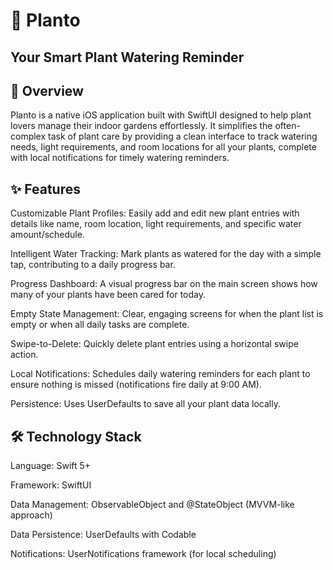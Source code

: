 # 🌱 Planto 
## Your Smart Plant Watering Reminder


## 🌟 Overview

Planto is a native iOS application built with SwiftUI designed to help plant lovers manage their indoor gardens effortlessly. It simplifies the often-complex task of plant care by providing a clean interface to track watering needs, light requirements, and room locations for all your plants, complete with local notifications for timely watering reminders.


## ✨ Features

Customizable Plant Profiles: Easily add and edit new plant entries with details like name, room location, light requirements, and specific water amount/schedule.

Intelligent Water Tracking: Mark plants as watered for the day with a simple tap, contributing to a daily progress bar.

Progress Dashboard: A visual progress bar on the main screen shows how many of your plants have been cared for today.

Empty State Management: Clear, engaging screens for when the plant list is empty or when all daily tasks are complete.

Swipe-to-Delete: Quickly delete plant entries using a horizontal swipe action.

Local Notifications: Schedules daily watering reminders for each plant to ensure nothing is missed (notifications fire daily at 9:00 AM).

Persistence: Uses UserDefaults to save all your plant data locally.

## 🛠️ Technology Stack

Language: Swift 5+

Framework: SwiftUI

Data Management: ObservableObject and @StateObject (MVVM-like approach)

Data Persistence: UserDefaults with Codable

Notifications: UserNotifications framework (for local scheduling)
